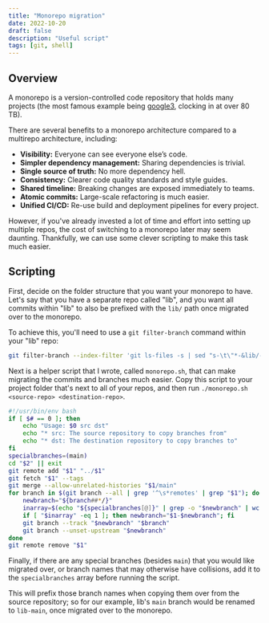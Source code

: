 ```yaml
---
title: "Monorepo migration"
date: 2022-10-20
draft: false
description: "Useful script"
tags: [git, shell]
---
```


## Overview

A monorepo is a version-controlled code repository that holds many projects (the most famous example being [google3](https://research.google/pubs/pub45424/), clocking in at over 80 TB).

There are several benefits to a monorepo architecture compared to a multirepo architecture, including:

* **Visibility:** Everyone can see everyone else’s code. 
* **Simpler dependency management:** Sharing dependencies is trivial. 
* **Single source of truth:** No more dependency hell.
* **Consistency:** Clearer code quality standards and style guides.
* **Shared timeline:** Breaking changes are exposed immediately to teams.
* **Atomic commits:** Large-scale refactoring is much easier.
* **Unified CI/CD:** Re-use build and deployment pipelines for every project.

However, if you've already invested a lot of time and effort into setting up multiple repos, the cost of switching to a monorepo later may seem daunting. Thankfully, we can use some clever scripting to make this task much easier.

## Scripting


First, decide on the folder structure that you want your monorepo to have. Let's say that you have a separate repo called "lib", and you want all commits within "lib" to also be prefixed with the `lib/` path once migrated over to the monorepo.

To achieve this, you'll need to use a `git filter-branch` command within your "lib" repo:

```bash
git filter-branch --index-filter 'git ls-files -s | sed "s-\t\"*-&lib/-" | GIT_INDEX_FILE=$GIT_INDEX_FILE.new git update-index --index-info && mv "$GIT_INDEX_FILE.new" "$GIT_INDEX_FILE"'
```

Next is a helper script that I wrote, called `monorepo.sh`, that can make migrating the commits and branches much easier. Copy this script to your project folder that's next to all of your repos, and then run `./monorepo.sh <source-repo> <destination-repo>`.

```bash
#!/usr/bin/env bash
if [ $# == 0 ]; then
    echo "Usage: $0 src dst"
    echo "* src: The source repository to copy branches from"
    echo "* dst: The destination repository to copy branches to"
fi
specialbranches=(main)
cd "$2" || exit
git remote add "$1" "../$1"
git fetch "$1" --tags
git merge --allow-unrelated-histories "$1/main"
for branch in $(git branch --all | grep '^\s*remotes' | grep "$1"); do
    newbranch="${branch##*/}"
    inarray=$(echo "${specialbranches[@]}" | grep -o "$newbranch" | wc -w)
    if [ "$inarray" -eq 1 ]; then newbranch="$1-$newbranch"; fi
    git branch --track "$newbranch" "$branch"
    git branch --unset-upstream "$newbranch"
done
git remote remove "$1"
```

Finally, if there are any special branches (besides `main`) that you would like migrated over, or branch names that may otherwise have collisions, add it to the `specialbranches` array before running the script.

This will prefix those branch names when copying them over from the source repository; so for our example, lib's `main` branch would be renamed to `lib-main`, once migrated over to the monorepo.
